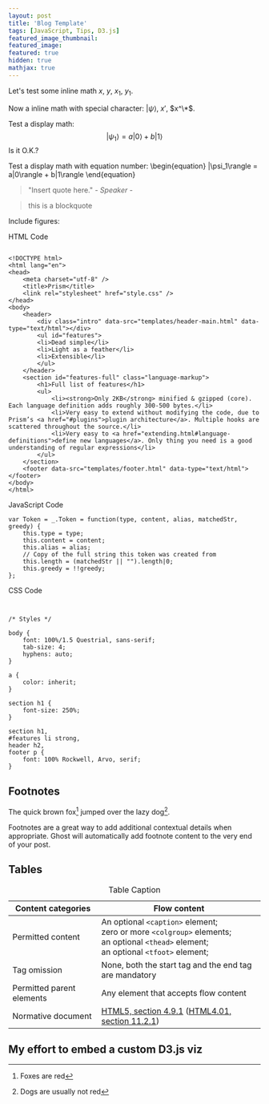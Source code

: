```yaml
---
layout: post
title: 'Blog Template'
tags: [JavaScript, Tips, D3.js]
featured_image_thumbnail:
featured_image:
featured: true
hidden: true
mathjax: true
---
```


Let's test some inline math $x$, $y$, $x_1$, $y_1$.

Now a inline math with special character: $|\psi\rangle$, $x'$, $x^\*$.

Test a display math:
$$
   |\psi_1\rangle = a|0\rangle + b|1\rangle
$$
Is it O.K.?

Test a display math with equation number:
\begin{equation}
   |\psi_1\rangle = a|0\rangle + b|1\rangle
\end{equation}

> "Insert quote here." <cite>- Speaker -</cite>

> this is a blockquote

Include figures:

HTML Code

<pre><code class="language-markup">
&lt;!DOCTYPE html&gt;
&lt;html lang="en"&gt;
&lt;head&gt;
    &lt;meta charset="utf-8" /&gt;
    &lt;title&gt;Prism&lt;/title&gt;
    &lt;link rel="stylesheet" href="style.css" /&gt;
&lt;/head&gt;
&lt;body&gt;
    &lt;header&gt;
        &lt;div class="intro" data-src="templates/header-main.html" data-type="text/html"&gt;&lt;/div&gt;
        &lt;ul id="features"&gt;
        &lt;li&gt;Dead simple&lt;/li&gt;
        &lt;li&gt;Light as a feather&lt;/li&gt;
        &lt;li&gt;Extensible&lt;/li&gt;
        &lt;/ul&gt;
    &lt;/header&gt;
    &lt;section id="features-full" class="language-markup"&gt;
        &lt;h1&gt;Full list of features&lt;/h1&gt;
        &lt;ul&gt;
            &lt;li&gt;&lt;strong&gt;Only 2KB&lt;/strong&gt; minified &amp; gzipped (core). Each language definition adds roughly 300-500 bytes.&lt;/li&gt;
            &lt;li&gt;Very easy to extend without modifying the code, due to Prism’s &lt;a href="#plugins"&gt;plugin architecture&lt;/a&gt;. Multiple hooks are scattered throughout the source.&lt;/li&gt;
            &lt;li&gt;Very easy to &lt;a href="extending.html#language-definitions"&gt;define new languages&lt;/a&gt;. Only thing you need is a good understanding of regular expressions&lt;/li&gt;
        &lt;/ul&gt;
    &lt;/section&gt;
    &lt;footer data-src="templates/footer.html" data-type="text/html"&gt;&lt;/footer&gt;
&lt;/body&gt;
&lt;/html&gt;
</code></pre>


JavaScript Code

<pre><code class="language-javascript">var Token = _.Token = function(type, content, alias, matchedStr, greedy) {
    this.type = type;
    this.content = content;
    this.alias = alias;
    // Copy of the full string this token was created from
    this.length = (matchedStr || "").length|0;
    this.greedy = !!greedy;
};</code></pre>


CSS Code

<pre><code class="language-css">

/* Styles */

body {
    font: 100%/1.5 Questrial, sans-serif;
    tab-size: 4;
    hyphens: auto;
}

a {
    color: inherit;
}

section h1 {
    font-size: 250%;
}

section h1,
#features li strong,
header h2,
footer p {
    font: 100% Rockwell, Arvo, serif;
}
</code></pre>

## Footnotes

The quick brown fox[^1] jumped over the lazy dog[^2].

[^1]: Foxes are red
[^2]: Dogs are usually not red

Footnotes are a great way to add additional contextual details when appropriate. Ghost will automatically add footnote content to the very end of your post.

## Tables

<table>
<caption>Table Caption</caption>
<thead>
<tr>
   <th>Content categories</th>
   <th>Flow content</th>
  </tr>
</thead>
 <tbody>
  <tr>
   <td>Permitted content</td>
   <td>
    An optional <code>&lt;caption&gt;</code> element;<br />
    zero or more <code>&lt;colgroup&gt;</code> elements;<br />
    an optional <code>&lt;thead&gt;</code> element;<br />
    an optional <code>&lt;tfoot&gt;</code> element;
   </td>
  </tr>
  <tr>
   <td>Tag omission</td>
   <td>None, both the start tag and the end tag are mandatory</td>
  </tr>
  <tr>
   <td>Permitted parent elements</td>
   <td>Any element that accepts flow content</td>
  </tr>
  <tr>
   <td>Normative document</td>
   <td><a href="http://www.whatwg.org/specs/web-apps/current-work/multipage/tabular-data.html#the-table-element" rel="external nofollow">HTML5, section 4.9.1</a> (<a href="http://www.w3.org/TR/REC-html40/struct/tables.html#edef-TABLE">HTML4.01, section 11.2.1</a>)</td>
  </tr>
 </tbody>
</table>


## My effort to embed a custom D3.js viz


<div id="div_basicResize"></div>

<script src="https://d3js.org/d3.v4.js"></script>

<script>

var Svg = d3.select("#div_basicResize")
  .append("svg")
  .attr("height", 200);

var data = [19, 13, 54, 78, 98, 120, 138];

var x = d3.scaleLinear()
  .domain([0, 150]);
    
var xAxis = Svg.append("g")
  .attr("transform", "translate(0,150)");

var myCircles = Svg
  .selectAll("circles")
  .data(data)
  .enter()
  .append("circle")
    .style("fill", "#69b2b3")
    .attr("r", 8)
    .attr("cy", 100);

function drawChart() {

  // get the current width of the div where the chart appear, and attribute it to Svg
  currentWidth = parseInt(d3.select('#div_basicResize').style('width'), 10)
  Svg.attr("width", currentWidth)

  // Update the X scale and Axis (here the 20 is just to have a bit of margin)
  x.range([ 20, currentWidth-20 ]);
  xAxis.call(d3.axisBottom(x))

  // Add the last information needed for the circles: their X position
  myCircles
    .attr("cx", function(d){ return x(d)})
  };


// Initialize the chart
drawChart();

// Add an event listener that run the function when dimension change
window.addEventListener('resize', drawChart );


</script>